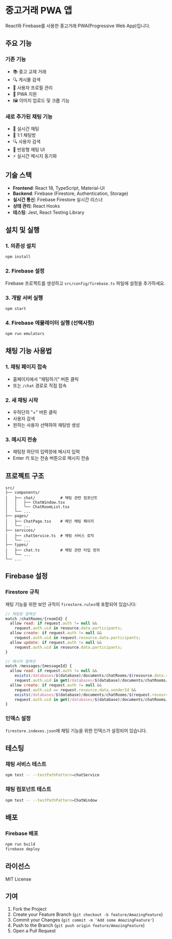 # 중고거래 PWA 앱

React와 Firebase를 사용한 중고거래 PWA(Progressive Web App)입니다.

## 주요 기능

### 기존 기능
- 📚 중고 교재 거래
- 🔍 게시물 검색
- 👤 사용자 프로필 관리
- 📱 PWA 지원
- 🖼️ 이미지 업로드 및 크롭 기능

### 새로 추가된 채팅 기능
- 💬 실시간 채팅
- 👥 1:1 채팅방
- 🔍 사용자 검색
- 📱 반응형 채팅 UI
- ⚡ 실시간 메시지 동기화

## 기술 스택

- **Frontend**: React 18, TypeScript, Material-UI
- **Backend**: Firebase (Firestore, Authentication, Storage)
- **실시간 통신**: Firebase Firestore 실시간 리스너
- **상태 관리**: React Hooks
- **테스팅**: Jest, React Testing Library

## 설치 및 실행

### 1. 의존성 설치
```bash
npm install
```

### 2. Firebase 설정
Firebase 프로젝트를 생성하고 `src/config/firebase.ts` 파일에 설정을 추가하세요.

### 3. 개발 서버 실행
```bash
npm start
```

### 4. Firebase 에뮬레이터 실행 (선택사항)
```bash
npm run emulators
```

## 채팅 기능 사용법

### 1. 채팅 페이지 접속
- 홈페이지에서 "채팅하기" 버튼 클릭
- 또는 `/chat` 경로로 직접 접속

### 2. 새 채팅 시작
- 우하단의 "+" 버튼 클릭
- 사용자 검색
- 원하는 사용자 선택하여 채팅방 생성

### 3. 메시지 전송
- 채팅창 하단의 입력창에 메시지 입력
- Enter 키 또는 전송 버튼으로 메시지 전송

## 프로젝트 구조

```
src/
├── components/
│   ├── chat/           # 채팅 관련 컴포넌트
│   │   ├── ChatWindow.tsx
│   │   └── ChatRoomList.tsx
│   └── ...
├── pages/
│   ├── ChatPage.tsx    # 메인 채팅 페이지
│   └── ...
├── services/
│   ├── chatService.ts  # 채팅 서비스 로직
│   └── ...
├── types/
│   ├── chat.ts         # 채팅 관련 타입 정의
│   └── ...
└── ...
```

## Firebase 설정

### Firestore 규칙
채팅 기능을 위한 보안 규칙이 `firestore.rules`에 포함되어 있습니다:

```javascript
// 채팅방 컬렉션
match /chatRooms/{roomId} {
  allow read: if request.auth != null && 
    request.auth.uid in resource.data.participants;
  allow create: if request.auth != null && 
    request.auth.uid in request.resource.data.participants;
  allow update: if request.auth != null && 
    request.auth.uid in resource.data.participants;
}

// 메시지 컬렉션
match /messages/{messageId} {
  allow read: if request.auth != null && 
    exists(/databases/$(database)/documents/chatRooms/$(resource.data.roomId)) &&
    request.auth.uid in get(/databases/$(database)/documents/chatRooms/$(resource.data.roomId)).data.participants;
  allow create: if request.auth != null && 
    request.auth.uid == request.resource.data.senderId &&
    exists(/databases/$(database)/documents/chatRooms/$(request.resource.data.roomId)) &&
    request.auth.uid in get(/databases/$(database)/documents/chatRooms/$(request.resource.data.roomId)).data.participants;
}
```

### 인덱스 설정
`firestore.indexes.json`에 채팅 기능을 위한 인덱스가 설정되어 있습니다.

## 테스팅

### 채팅 서비스 테스트
```bash
npm test -- --testPathPattern=chatService
```

### 채팅 컴포넌트 테스트
```bash
npm test -- --testPathPattern=ChatWindow
```

## 배포

### Firebase 배포
```bash
npm run build
firebase deploy
```

## 라이선스

MIT License

## 기여

1. Fork the Project
2. Create your Feature Branch (`git checkout -b feature/AmazingFeature`)
3. Commit your Changes (`git commit -m 'Add some AmazingFeature'`)
4. Push to the Branch (`git push origin feature/AmazingFeature`)
5. Open a Pull Request

